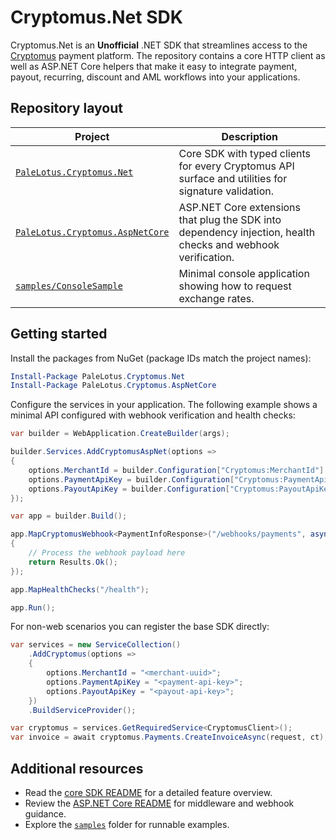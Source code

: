# Cryptomus.Net SDK

Cryptomus.Net is an **Unofficial**  .NET SDK that streamlines access to the [Cryptomus](https://cryptomus.com/) payment platform. The repository contains a core HTTP client as well as ASP.NET Core helpers that make it easy to integrate payment, payout, recurring, discount and AML workflows into your applications.

## Repository layout

| Project | Description |
| --- | --- |
| [`PaleLotus.Cryptomus.Net`](src/PaleLotus.Cryptomus.Net/README.md) | Core SDK with typed clients for every Cryptomus API surface and utilities for signature validation. |
| [`PaleLotus.Cryptomus.AspNetCore`](src/PaleLotus.Cryptomus.AspNetCore/README.md) | ASP.NET Core extensions that plug the SDK into dependency injection, health checks and webhook verification. |
| [`samples/ConsoleSample`](samples/ConsoleSample) | Minimal console application showing how to request exchange rates. |

## Getting started

Install the packages from NuGet (package IDs match the project names):

```powershell
Install-Package PaleLotus.Cryptomus.Net
Install-Package PaleLotus.Cryptomus.AspNetCore
```

Configure the services in your application. The following example shows a minimal API configured with webhook verification and health checks:

```csharp
var builder = WebApplication.CreateBuilder(args);

builder.Services.AddCryptomusAspNet(options =>
{
    options.MerchantId = builder.Configuration["Cryptomus:MerchantId"]!;
    options.PaymentApiKey = builder.Configuration["Cryptomus:PaymentApiKey"];
    options.PayoutApiKey = builder.Configuration["Cryptomus:PayoutApiKey"];
});

var app = builder.Build();

app.MapCryptomusWebhook<PaymentInfoResponse>("/webhooks/payments", async (http, payload) =>
{
    // Process the webhook payload here
    return Results.Ok();
});

app.MapHealthChecks("/health");

app.Run();
```

For non-web scenarios you can register the base SDK directly:

```csharp
var services = new ServiceCollection()
    .AddCryptomus(options =>
    {
        options.MerchantId = "<merchant-uuid>";
        options.PaymentApiKey = "<payment-api-key>";
        options.PayoutApiKey = "<payout-api-key>";
    })
    .BuildServiceProvider();

var cryptomus = services.GetRequiredService<CryptomusClient>();
var invoice = await cryptomus.Payments.CreateInvoiceAsync(request, ct);
```

## Additional resources

* Read the [core SDK README](src/PaleLotus.Cryptomus.Net/README.md) for a detailed feature overview.
* Review the [ASP.NET Core README](src/PaleLotus.Cryptomus.AspNetCore/README.md) for middleware and webhook guidance.
* Explore the [`samples`](samples) folder for runnable examples.
